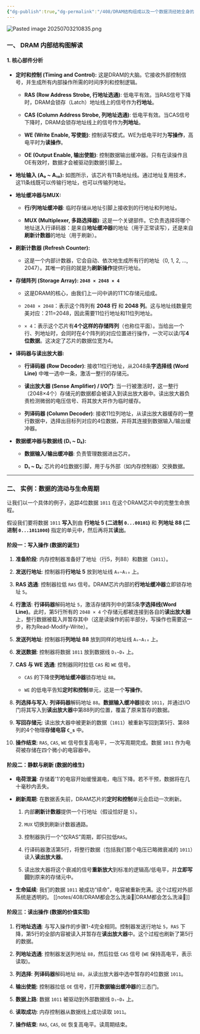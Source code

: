 ```yaml
---
{"dg-publish":true,"dg-permalink":"/408/DRAM结构组成以及一个数据流经她全身的例子🥵","permalink":"/408/DRAM结构组成以及一个数据流经她全身的例子🥵/"}
---
```



![Pasted image 20250703210835.png](/img/user/%E9%99%84%E4%BB%B6/Pasted%20image%2020250703210835.png)
### 一、 DRAM 内部结构图解读
#### 1. 核心部件分析

- **定时和控制 (Timing and Control):** 这是DRAM的大脑。它接收外部控制信号，并生成所有内部操作所需的时间序列和控制逻辑。
    
    - **RAS (Row Address Strobe, 行地址选通)**: 低电平有效。当RAS信号下降时，DRAM会锁存（Latch）地址线上的信号作为**行地址**。
        
    - **CAS (Column Address Strobe, 列地址选通)**: 低电平有效。当CAS信号下降时，DRAM会锁存地址线上的信号作为**列地址**。
        
    - **WE (Write Enable, 写使能)**: 控制读写模式。WE为低电平时为**写操作**，高电平时为**读操作**。
        
    - **OE (Output Enable, 输出使能)**: 控制数据输出缓冲器。只有在读操作且OE有效时，数据才会被驱动到数据引脚上。
        
- **地址输入 (A₀ ~ A₁₀):** 如图所示，该芯片有11条地址线。通过地址复用技术，这11条线既可以传输行地址，也可以传输列地址。
    
- **地址缓冲器与MUX:**
    
    - **行/列地址缓冲器**: 临时存储从地址引脚上接收到的行地址和列地址。
        
    - **MUX (Multiplexer, 多路选择器)**: 这是一个关键部件。它负责选择将哪个地址送入行译码器：是来自**地址缓冲器**的地址（用于正常读写），还是来自**刷新计数器**的地址（用于刷新）。
        
- **刷新计数器 (Refresh Counter):**
    
    - 这是一个内部计数器，它会自动、依次地生成所有行的地址（0, 1, 2, ..., 2047）。其唯一的目的就是为**刷新操作**提供行地址。
        
- **存储阵列 (Storage Array): `2048 × 2048 × 4`**
    
    - 这是DRAM的核心，由我们上一问中讲的1T1C存储元组成。
        
    - `2048 × 2048`：表示这个阵列有 **2048 行** 和 **2048 列**。这与地址线数量完美对应：211=2048，因此需要11位行地址和11位列地址。
        
    - `× 4`：表示这个芯片有**4个这样的存储阵列**（也称位平面）。当给出一个行、列地址时，会同时在4个阵列的对应位置进行操作，一次可以读/写**4位数据**。这决定了芯片的数据位宽为4。
        
- **译码器与读出放大器:**
    
    - **行译码器 (Row Decoder)**: 接收11位行地址，从2048条**字选择线 (Word Line)** 中唯一选中一条，激活一整行的存储元。
        
    - **读出放大器 (Sense Amplifier) / I/O门**: 当一行被激活时，这一整行（2048×4个）存储元的数据都会被读入到读出放大器中。读出放大器负责检测微弱的电压信号、将其放大并作为临时缓存。
        
    - **列译码器 (Column Decoder)**: 接收11位列地址，从读出放大器缓存的一整行数据中，选择出目标列对应的4位数据，并将其连接到数据输入/输出缓冲器。
        
- **数据缓冲器与数据线 (D₁ ~ D₄):**
    
    - **数据输入/输出缓冲器**: 负责管理数据进出芯片。
        
    - **D₁ ~ D₄**: 芯片的4位数据引脚，用于与外部（如内存控制器）交换数据。
        

---

### 二、 实例：数据的流动与生命周期

让我们以一个具体的例子，追踪4位数据 `1011` 在这个DRAM芯片中的完整生命旅程。

假设我们要将数据 `1011` **写入**到由 **行地址 5 (二进制 `0...00101`)** 和 **列地址 88 (二进制 `0...1011000`)** 指定的单元中，然后再将其**读出**。

#### 阶段一：写入操作 (数据的诞生)

1. **准备阶段**: 内存控制器准备好了地址（行5，列88）和数据（`1011`）。
    
2. **发送行地址**: 控制器将**行地址 5** 放到地址线 `A₀~A₁₀` 上。
    
3. **RAS 选通**: 控制器拉低 `RAS` 信号。DRAM芯片内部的**行地址缓冲器**立即锁存地址 `5`。
    
4. **行激活**: **行译码器**解码地址 `5`，激活存储阵列中的第5条**字选择线(Word Line)**。此时，第5行所有的 `2048 × 4` 个存储元都被连接到各自的**读出放大器**上，整行数据被载入并暂存其中（这是读操作的前半部分，写操作也需要这一步，称为Read-Modify-Write）。
    
5. **发送列地址**: 控制器将**列地址 88** 放到同样的地址线 `A₀~A₁₀` 上。
    
6. **发送数据**: 控制器将数据 `1011` 放到数据线 `D₁~D₄` 上。
    
7. **CAS 与 WE 选通**: 控制器同时拉低 `CAS` 和 `WE` 信号。
    
    - `CAS` 的下降使**列地址缓冲器**锁存地址 `88`。
        
    - `WE` 的低电平告知**定时和控制**单元，这是一个**写操作**。
        
8. **列选择与写入**: **列译码器**解码地址 `88`。**数据输入缓冲器**接收 `1011`，并通过I/O门将其写入到**读出放大器**中第88列的位置，覆盖了原来暂存的数据。
    
9. **写回存储元**: 读出放大器中被更新的数据（`1011`）被重新写回到第5行、第88列的4个物理**存储电容 `C_s`** 中。
    
10. **操作结束**: `RAS`, `CAS`, `WE` 信号恢复高电平，一次写周期完成。数据 `1011` 作为电荷被存储在四个微小的电容器中。
    

#### 阶段二：静默与刷新 (数据的维生)

- **电荷泄漏**: 存储着'1'的电容开始缓慢漏电，电压下降。若不干预，数据将在几十毫秒内丢失。
    
- **刷新周期**: 在数据丢失前，DRAM芯片的**定时和控制**单元会启动一次刷新。
    
    1. 内部**刷新计数器**提供一个行地址（假设恰好是 `5`）。
        
    2. `MUX` 切换到刷新计数器通路。
        
    3. 控制器执行一个“仅RAS”周期，即只拉低`RAS`。
        
    4. 行译码器激活第5行，将整行数据（包括我们那个电压已略微衰减的 `1011`）读入**读出放大器**。
        
    5. 读出放大器将这个衰减的信号**重新放大**到标准的逻辑高/低电平，并**立即写回**到原来的存储元中。
        
- **生命延续**: 我们的数据 `1011` 被成功“续命”，电容被重新充满。这个过程对外部系统是透明的。
    [[notes/408/DRAM都会怎么洗澡🥵\|DRAM都会怎么洗澡🥵]]

#### 阶段三：读出操作 (数据的价值实现)

1. **行地址选通**: 与写入操作的步骤1-4完全相同。控制器发送行地址 `5`，`RAS` 下降，第5行的全部内容被读入并暂存在**读出放大器**中。这个过程也刷新了第5行的数据。
    
2. **列地址选通**: 控制器发送列地址 `88`，然后拉低 `CAS` 信号 (`WE` 保持高电平，表示读取)。
    
3. **列选择**: **列译码器**解码地址 `88`，从读出放大器中选中暂存的4位数据 `1011`。
    
4. **输出使能**: 控制器拉低 `OE` 信号，打开**数据输出缓冲器**的三态门。
    
5. **数据上路**: 数据 `1011` 被驱动到外部数据线 `D₁~D₄` 上。
    
6. **读取成功**: 内存控制器从数据线上成功读取 `1011`。
    
7. **操作结束**: `RAS`, `CAS`, `OE` 恢复高电平。读周期结束。
    
